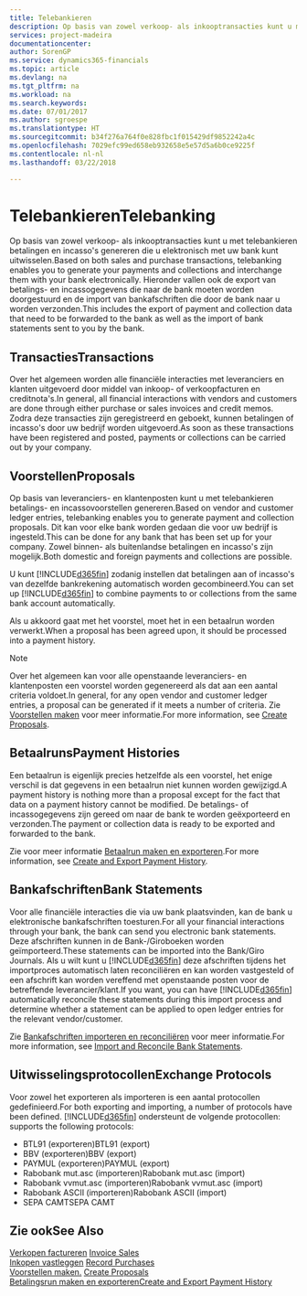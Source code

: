 ```yaml
---
title: Telebankieren
description: Op basis van zowel verkoop- als inkooptransacties kunt u met telebankieren betalingen en incasso's genereren die u elektronisch met uw bank kunt uitwisselen.
services: project-madeira
documentationcenter: 
author: SorenGP
ms.service: dynamics365-financials
ms.topic: article
ms.devlang: na
ms.tgt_pltfrm: na
ms.workload: na
ms.search.keywords: 
ms.date: 07/01/2017
ms.author: sgroespe
ms.translationtype: HT
ms.sourcegitcommit: b34f276a764f0e828fbc1f015429df9852242a4c
ms.openlocfilehash: 7029efc99ed658eb932658e5e57d5a6b0ce9225f
ms.contentlocale: nl-nl
ms.lasthandoff: 03/22/2018

---
```

# <a name="telebanking"></a><span data-ttu-id="10167-103">Telebankieren</span><span class="sxs-lookup"><span data-stu-id="10167-103">Telebanking</span></span>
<span data-ttu-id="10167-104">Op basis van zowel verkoop- als inkooptransacties kunt u met telebankieren betalingen en incasso's genereren die u elektronisch met uw bank kunt uitwisselen.</span><span class="sxs-lookup"><span data-stu-id="10167-104">Based on both sales and purchase transactions, telebanking enables you to generate your payments and collections and interchange them with your bank electronically.</span></span> <span data-ttu-id="10167-105">Hieronder vallen ook de export van betalings- en incassogegevens die naar de bank moeten worden doorgestuurd en de import van bankafschriften die door de bank naar u worden verzonden.</span><span class="sxs-lookup"><span data-stu-id="10167-105">This includes the export of payment and collection data that need to be forwarded to the bank as well as the import of bank statements sent to you by the bank.</span></span>  

## <a name="transactions"></a><span data-ttu-id="10167-106">Transacties</span><span class="sxs-lookup"><span data-stu-id="10167-106">Transactions</span></span>  
<span data-ttu-id="10167-107">Over het algemeen worden alle financiële interacties met leveranciers en klanten uitgevoerd door middel van inkoop- of verkoopfacturen en creditnota's.</span><span class="sxs-lookup"><span data-stu-id="10167-107">In general, all financial interactions with vendors and customers are done through either purchase or sales invoices and credit memos.</span></span> <span data-ttu-id="10167-108">Zodra deze transacties zijn geregistreerd en geboekt, kunnen betalingen of incasso's door uw bedrijf worden uitgevoerd.</span><span class="sxs-lookup"><span data-stu-id="10167-108">As soon as these transactions have been registered and posted, payments or collections can be carried out by your company.</span></span>  

## <a name="proposals"></a><span data-ttu-id="10167-109">Voorstellen</span><span class="sxs-lookup"><span data-stu-id="10167-109">Proposals</span></span>  
<span data-ttu-id="10167-110">Op basis van leveranciers- en klantenposten kunt u met telebankieren betalings- en incassovoorstellen genereren.</span><span class="sxs-lookup"><span data-stu-id="10167-110">Based on vendor and customer ledger entries, telebanking enables you to generate payment and collection proposals.</span></span> <span data-ttu-id="10167-111">Dit kan voor elke bank worden gedaan die voor uw bedrijf is ingesteld.</span><span class="sxs-lookup"><span data-stu-id="10167-111">This can be done for any bank that has been set up for your company.</span></span> <span data-ttu-id="10167-112">Zowel binnen- als buitenlandse betalingen en incasso's zijn mogelijk.</span><span class="sxs-lookup"><span data-stu-id="10167-112">Both domestic and foreign payments and collections are possible.</span></span>  

<span data-ttu-id="10167-113">U kunt [!INCLUDE[d365fin](../../includes/d365fin_md.md)] zodanig instellen dat betalingen aan of incasso's van dezelfde bankrekening automatisch worden gecombineerd.</span><span class="sxs-lookup"><span data-stu-id="10167-113">You can set up [!INCLUDE[d365fin](../../includes/d365fin_md.md)] to combine payments to or collections from the same bank account automatically.</span></span>  

<span data-ttu-id="10167-114">Als u akkoord gaat met het voorstel, moet het in een betaalrun worden verwerkt.</span><span class="sxs-lookup"><span data-stu-id="10167-114">When a proposal has been agreed upon, it should be processed into a payment history.</span></span>  

> [!NOTE]  
>  <span data-ttu-id="10167-115">Over het algemeen kan voor alle openstaande leveranciers- en klantenposten een voorstel worden gegenereerd als dat aan een aantal criteria voldoet.</span><span class="sxs-lookup"><span data-stu-id="10167-115">In general, for any open vendor and customer ledger entries, a proposal can be generated if it meets a number of criteria.</span></span> <span data-ttu-id="10167-116">Zie [Voorstellen maken](how-to-create-proposals.md) voor meer informatie.</span><span class="sxs-lookup"><span data-stu-id="10167-116">For more information, see [Create Proposals](how-to-create-proposals.md).</span></span>  

## <a name="payment-histories"></a><span data-ttu-id="10167-117">Betaalruns</span><span class="sxs-lookup"><span data-stu-id="10167-117">Payment Histories</span></span>  
<span data-ttu-id="10167-118">Een betaalrun is eigenlijk precies hetzelfde als een voorstel, het enige verschil is dat gegevens in een betaalrun niet kunnen worden gewijzigd.</span><span class="sxs-lookup"><span data-stu-id="10167-118">A payment history is nothing more than a proposal except for the fact that data on a payment history cannot be modified.</span></span> <span data-ttu-id="10167-119">De betalings- of incassogegevens zijn gereed om naar de bank te worden geëxporteerd en verzonden.</span><span class="sxs-lookup"><span data-stu-id="10167-119">The payment or collection data is ready to be exported and forwarded to the bank.</span></span>  

 <span data-ttu-id="10167-120">Zie voor meer informatie [Betaalrun maken en exporteren](how-to-create-and-export-payment-history.md).</span><span class="sxs-lookup"><span data-stu-id="10167-120">For more information, see [Create and Export Payment History](how-to-create-and-export-payment-history.md).</span></span>  

## <a name="bank-statements"></a><span data-ttu-id="10167-121">Bankafschriften</span><span class="sxs-lookup"><span data-stu-id="10167-121">Bank Statements</span></span>  
 <span data-ttu-id="10167-122">Voor alle financiële interacties die via uw bank plaatsvinden, kan de bank u elektronische bankafschriften toesturen.</span><span class="sxs-lookup"><span data-stu-id="10167-122">For all your financial interactions through your bank, the bank can send you electronic bank statements.</span></span> <span data-ttu-id="10167-123">Deze afschriften kunnen in de Bank-/Giroboeken worden geïmporteerd.</span><span class="sxs-lookup"><span data-stu-id="10167-123">These statements can be imported into the Bank/Giro Journals.</span></span> <span data-ttu-id="10167-124">Als u wilt kunt u [!INCLUDE[d365fin](../../includes/d365fin_md.md)] deze afschriften tijdens het importproces automatisch laten reconciliëren en kan worden vastgesteld of een afschrift kan worden vereffend met openstaande posten voor de betreffende leverancier/klant.</span><span class="sxs-lookup"><span data-stu-id="10167-124">If you want, you can have [!INCLUDE[d365fin](../../includes/d365fin_md.md)] automatically reconcile these statements during this import process and determine whether a statement can be applied to open ledger entries for the relevant vendor/customer.</span></span>  

 <span data-ttu-id="10167-125">Zie [Bankafschriften importeren en reconciliëren](how-to-import-and-reconcile-bank-statements.md) voor meer informatie.</span><span class="sxs-lookup"><span data-stu-id="10167-125">For more information, see [Import and Reconcile Bank Statements](how-to-import-and-reconcile-bank-statements.md).</span></span>  

## <a name="exchange-protocols"></a><span data-ttu-id="10167-126">Uitwisselingsprotocollen</span><span class="sxs-lookup"><span data-stu-id="10167-126">Exchange Protocols</span></span>  
 <span data-ttu-id="10167-127">Voor zowel het exporteren als importeren is een aantal protocollen gedefinieerd.</span><span class="sxs-lookup"><span data-stu-id="10167-127">For both exporting and importing, a number of protocols have been defined.</span></span> [!INCLUDE[d365fin](../../includes/d365fin_md.md)]<span data-ttu-id="10167-128"> ondersteunt de volgende protocollen:</span><span class="sxs-lookup"><span data-stu-id="10167-128"> supports the following protocols:</span></span>  

- <span data-ttu-id="10167-129">BTL91 (exporteren)</span><span class="sxs-lookup"><span data-stu-id="10167-129">BTL91 (export)</span></span>  
- <span data-ttu-id="10167-130">BBV (exporteren)</span><span class="sxs-lookup"><span data-stu-id="10167-130">BBV (export)</span></span>  
- <span data-ttu-id="10167-131">PAYMUL (exporteren)</span><span class="sxs-lookup"><span data-stu-id="10167-131">PAYMUL (export)</span></span>  
- <span data-ttu-id="10167-132">Rabobank mut.asc (importeren)</span><span class="sxs-lookup"><span data-stu-id="10167-132">Rabobank mut.asc (import)</span></span>  
- <span data-ttu-id="10167-133">Rabobank vvmut.asc (importeren)</span><span class="sxs-lookup"><span data-stu-id="10167-133">Rabobank vvmut.asc (import)</span></span>  
- <span data-ttu-id="10167-134">Rabobank ASCII (importeren)</span><span class="sxs-lookup"><span data-stu-id="10167-134">Rabobank ASCII (import)</span></span>  
- <span data-ttu-id="10167-135">SEPA CAMT</span><span class="sxs-lookup"><span data-stu-id="10167-135">SEPA CAMT</span></span>  

## <a name="see-also"></a><span data-ttu-id="10167-136">Zie ook</span><span class="sxs-lookup"><span data-stu-id="10167-136">See Also</span></span>  
 <span data-ttu-id="10167-137">[Verkopen factureren](../../sales-how-invoice-sales.md) </span><span class="sxs-lookup"><span data-stu-id="10167-137">[Invoice Sales](../../sales-how-invoice-sales.md) </span></span>  
 <span data-ttu-id="10167-138">[Inkopen vastleggen](../../purchasing-how-record-purchases.md) </span><span class="sxs-lookup"><span data-stu-id="10167-138">[Record Purchases](../../purchasing-how-record-purchases.md) </span></span>  
 <span data-ttu-id="10167-139">[Voorstellen maken.](how-to-create-proposals.md) </span><span class="sxs-lookup"><span data-stu-id="10167-139">[Create Proposals](how-to-create-proposals.md) </span></span>  
 [<span data-ttu-id="10167-140">Betalingsrun maken en exporteren</span><span class="sxs-lookup"><span data-stu-id="10167-140">Create and Export Payment History</span></span>](how-to-create-and-export-payment-history.md)

